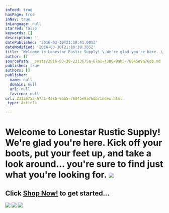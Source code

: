 ```yaml
---
inFeed: true
hasPage: true
inNav: true
inLanguage: null
starred: false
keywords: []
description: ''
datePublished: '2016-03-30T21:18:41.001Z'
dateModified: '2016-03-30T21:18:38.365Z'
title: "Welcome to Lonestar Rustic Supply! \_We're glad you're here. \_Kick off your boots, put your feet up, and take a look around... you're sure to find just what you're looking for. \_"
author: []
sourcePath: _posts/2016-03-30-2313675a-67a1-4386-9ab5-76845e9a76db.md
published: true
authors: []
publisher:
  name: null
  domain: null
  url: null
  favicon: null
url: 2313675a-67a1-4386-9ab5-76845e9a76db/index.html
_type: Article

---
```

# Welcome to Lonestar Rustic Supply!  We're glad you're here.  Kick off your boots, put your feet up, and take a look around... you're sure to find just what you're looking for.  ![](https://the-grid-user-content.s3-us-west-2.amazonaws.com/a94d4356-4481-467d-8a46-48b610a0b6f9.jpg)

## Click [Shop Now!][0] to get started...
![](https://the-grid-user-content.s3-us-west-2.amazonaws.com/a22b886e-221f-4806-8935-07a1de930d58.jpg)
![](https://the-grid-user-content.s3-us-west-2.amazonaws.com/3a09f2ff-aa89-4cb4-b5d9-07cbf3d50609.jpg)
![](https://the-grid-user-content.s3-us-west-2.amazonaws.com/bdd0aa3c-4763-4912-8d27-deaa8f74e6ef.jpg)

[0]: http://www.therusticshop.com/?store=LonestarRusticSupply